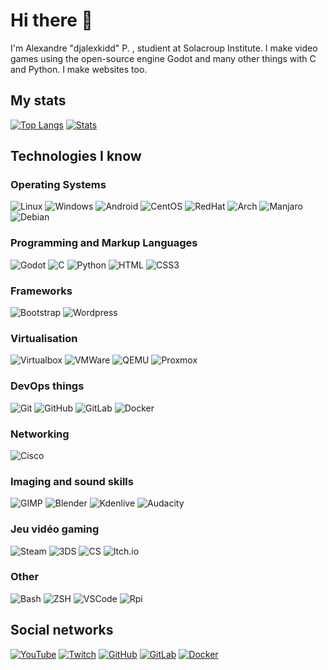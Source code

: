# Hi there 👋
I'm Alexandre "djalexkidd" P. , studient at Solacroup Institute.
I make video games using the open-source engine Godot and many other things with C and Python. I make websites too.

## My stats
[![Top Langs](https://github-readme-stats.vercel.app/api/top-langs/?username=djalexkidd)](https://github.com/djalexkidd)
[![Stats](https://github-readme-stats.vercel.app/api?username=djalexkidd)](https://github.com/djalexkidd)

## Technologies I know
### Operating Systems
![Linux](https://img.shields.io/badge/Linux-FCC624?style=for-the-badge&logo=linux&logoColor=black)
![Windows](https://img.shields.io/badge/Windows-0078D6?style=for-the-badge&logo=windows&logoColor=white)
![Android](https://img.shields.io/badge/Android-3DDC84?style=for-the-badge&logo=android&logoColor=white)
![CentOS](https://img.shields.io/badge/Cent%20OS-262577?style=for-the-badge&logo=CentOS&logoColor=white)
![RedHat](https://img.shields.io/badge/Red%20Hat-EE0000?style=for-the-badge&logo=redhat&logoColor=white)
![Arch](https://img.shields.io/badge/Arch_Linux-1793D1?style=for-the-badge&logo=arch-linux&logoColor=white)
![Manjaro](https://img.shields.io/badge/manjaro-35BF5C?style=for-the-badge&logo=manjaro&logoColor=white)
![Debian](https://img.shields.io/badge/Debian-A81D33?style=for-the-badge&logo=debian&logoColor=white)

### Programming and Markup Languages
![Godot](https://img.shields.io/badge/Godot-478CBF?style=for-the-badge&logo=GodotEngine&logoColor=white)
![C](https://img.shields.io/badge/C-00599C?style=for-the-badge&logo=c&logoColor=white)
![Python](https://img.shields.io/badge/Python-FFD43B?style=for-the-badge&logo=python&logoColor=darkgreen)
![HTML](https://img.shields.io/badge/HTML5-E34F26?style=for-the-badge&logo=html5&logoColor=white)
![CSS3](https://img.shields.io/badge/css3-%231572B6.svg?style=for-the-badge&logo=css3&logoColor=white)

### Frameworks
![Bootstrap](https://img.shields.io/badge/Bootstrap-563D7C?style=for-the-badge&logo=bootstrap&logoColor=white)
![Wordpress](https://img.shields.io/badge/Wordpress-21759B?style=for-the-badge&logo=wordpress&logoColor=white)

### Virtualisation
![Virtualbox](https://img.shields.io/badge/VirtualBox-183A61.svg?style=for-the-badge&logo=VirtualBox&logoColor=white)
![VMWare](https://img.shields.io/badge/VMware-607078.svg?style=for-the-badge&logo=VMware&logoColor=white)
![QEMU](https://img.shields.io/badge/QEMU-FF6600.svg?style=for-the-badge&logo=QEMU&logoColor=white)
![Proxmox](https://img.shields.io/badge/Proxmox-E57000.svg?style=for-the-badge&logo=Proxmox&logoColor=white)

### DevOps things
![Git](https://img.shields.io/badge/Git-F05032?style=for-the-badge&logo=git&logoColor=white)
![GitHub](https://img.shields.io/badge/GitHub-100000?style=for-the-badge&logo=github&logoColor=white)
![GitLab](https://img.shields.io/badge/GitLab-330F63?style=for-the-badge&logo=gitlab&logoColor=white)
![Docker](https://img.shields.io/badge/Docker-2CA5E0?style=for-the-badge&logo=docker&logoColor=white)

### Networking
![Cisco](https://img.shields.io/badge/Cisco-1BA0D7.svg?style=for-the-badge&logo=Cisco&logoColor=white)

### Imaging and sound skills
![GIMP](https://img.shields.io/badge/gimp-5C5543?style=for-the-badge&logo=gimp&logoColor=white)
![Blender](https://img.shields.io/badge/blender-%23F5792A.svg?style=for-the-badge&logo=blender&logoColor=white)
![Kdenlive](https://img.shields.io/badge/Kdenlive-527EB2.svg?style=for-the-badge&logo=Kdenlive&logoColor=white)
![Audacity](https://img.shields.io/badge/Audacity-0000CC?style=for-the-badge&logo=audacity&logoColor=white)

### Jeu vidéo gaming
![Steam](https://img.shields.io/badge/Steam-000000?style=for-the-badge&logo=steam&logoColor=white)
![3DS](https://img.shields.io/badge/Nintendo_3DS-D12228?style=for-the-badge&logo=nintendo-3ds&logoColor=white)
![CS](https://img.shields.io/badge/Counter_Strike-000000?style=for-the-badge&logo=counter-strike&logoColor=white)
![Itch.io](https://img.shields.io/badge/Itch.io-FA5C5C?style=for-the-badge&logo=itchdotio&logoColor=white)

### Other
![Bash](https://img.shields.io/badge/GNU%20Bash-4EAA25?style=for-the-badge&logo=GNU%20Bash&logoColor=white)
![ZSH](https://img.shields.io/badge/oh_my_zsh-1A2C34?style=for-the-badge&logo=ohmyzsh&logoColor=white)
![VSCode](https://img.shields.io/badge/Visual_Studio_Code-0078D4?style=for-the-badge&logo=visual%20studio%20code&logoColor=white)
![Rpi](https://img.shields.io/badge/Raspberry%20Pi-A22846?style=for-the-badge&logo=Raspberry%20Pi&logoColor=white)

## Social networks
[![YouTube](https://img.shields.io/badge/YouTube-FF0000?style=for-the-badge&logo=youtube&logoColor=white)](https://www.youtube.com/c/djalexkidd)
[![Twitch](https://img.shields.io/badge/Twitch-9146FF?style=for-the-badge&logo=twitch&logoColor=white)](https://www.twitch.tv/djalexkidd)
[![GitHub](https://img.shields.io/badge/GitHub-100000?style=for-the-badge&logo=github&logoColor=white)](https://github.com/djalexkidd)
[![GitLab](https://img.shields.io/badge/GitLab-330F63?style=for-the-badge&logo=gitlab&logoColor=white)](https://gitlab.com/djalexkidd)
[![Docker](https://img.shields.io/badge/Docker-2CA5E0?style=for-the-badge&logo=docker&logoColor=white)](https://hub.docker.com/u/djalexkidd)
